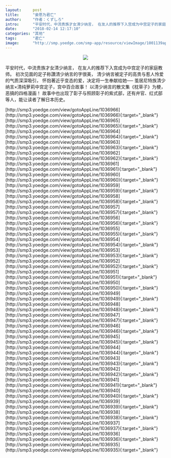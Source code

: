 ```yaml
---
layout:     post
title:      "妾愿为君亡"
author:     "作者：くずしろ"
intro:      "平安时代，中流贵族才女清少纳言， 在友人的推荐下入宫成为中宫定子的家庭教师。 初次见面的定子称讚清少纳言的字很美， 清少纳言被定子的高贵与惹人怜爱的气质深深吸引， 怀抱著近乎变态的爱，决定将一生奉献给她── 茧居尼特族清少纳言×清纯萝莉中宫定子，宫中百合故事！ 以清少纳言的散文集《枕草子》为梗，恶搞的四格漫画！ 故事中也出现了彰子与照顾彰子的紫式部，还有弁官、红式部等人，能让读者了解日本历史。"
date:       "2018-02-14 12:17:10"
categories: "其他"
tags:       "君亡"
image:      "http://smp.yoedge.com/smp-app/resource/viewImage/1001139appline.png"
---
```

<div style="text-align: center">
<p><img src="http://smp.yoedge.com/smp-app/resource/viewImage/1001139appline.png"/></p>
</div>
<p class="post-meta">
<span>平安时代，中流贵族才女清少纳言， 在友人的推荐下入宫成为中宫定子的家庭教师。 初次见面的定子称讚清少纳言的字很美， 清少纳言被定子的高贵与惹人怜爱的气质深深吸引， 怀抱著近乎变态的爱，决定将一生奉献给她── 茧居尼特族清少纳言×清纯萝莉中宫定子，宫中百合故事！ 以清少纳言的散文集《枕草子》为梗，恶搞的四格漫画！ 故事中也出现了彰子与照顾彰子的紫式部，还有弁官、红式部等人，能让读者了解日本历史。</span>
</p>
[http://smp3.yoedge.com/view/gotoAppLine/1036966](http://smp3.yoedge.com/view/gotoAppLine/1036966){:target="_blank"}
[http://smp3.yoedge.com/view/gotoAppLine/1036965](http://smp3.yoedge.com/view/gotoAppLine/1036965){:target="_blank"}
[http://smp3.yoedge.com/view/gotoAppLine/1036964](http://smp3.yoedge.com/view/gotoAppLine/1036964){:target="_blank"}
[http://smp3.yoedge.com/view/gotoAppLine/1036963](http://smp3.yoedge.com/view/gotoAppLine/1036963){:target="_blank"}
[http://smp3.yoedge.com/view/gotoAppLine/1036962](http://smp3.yoedge.com/view/gotoAppLine/1036962){:target="_blank"}
[http://smp3.yoedge.com/view/gotoAppLine/1036961](http://smp3.yoedge.com/view/gotoAppLine/1036961){:target="_blank"}
[http://smp3.yoedge.com/view/gotoAppLine/1036960](http://smp3.yoedge.com/view/gotoAppLine/1036960){:target="_blank"}
[http://smp3.yoedge.com/view/gotoAppLine/1036959](http://smp3.yoedge.com/view/gotoAppLine/1036959){:target="_blank"}
[http://smp3.yoedge.com/view/gotoAppLine/1036958](http://smp3.yoedge.com/view/gotoAppLine/1036958){:target="_blank"}
[http://smp3.yoedge.com/view/gotoAppLine/1036957](http://smp3.yoedge.com/view/gotoAppLine/1036957){:target="_blank"}
[http://smp3.yoedge.com/view/gotoAppLine/1036956](http://smp3.yoedge.com/view/gotoAppLine/1036956){:target="_blank"}
[http://smp3.yoedge.com/view/gotoAppLine/1036955](http://smp3.yoedge.com/view/gotoAppLine/1036955){:target="_blank"}
[http://smp3.yoedge.com/view/gotoAppLine/1036954](http://smp3.yoedge.com/view/gotoAppLine/1036954){:target="_blank"}
[http://smp3.yoedge.com/view/gotoAppLine/1036953](http://smp3.yoedge.com/view/gotoAppLine/1036953){:target="_blank"}
[http://smp3.yoedge.com/view/gotoAppLine/1036952](http://smp3.yoedge.com/view/gotoAppLine/1036952){:target="_blank"}
[http://smp3.yoedge.com/view/gotoAppLine/1036951](http://smp3.yoedge.com/view/gotoAppLine/1036951){:target="_blank"}
[http://smp3.yoedge.com/view/gotoAppLine/1036950](http://smp3.yoedge.com/view/gotoAppLine/1036950){:target="_blank"}
[http://smp3.yoedge.com/view/gotoAppLine/1036949](http://smp3.yoedge.com/view/gotoAppLine/1036949){:target="_blank"}
[http://smp3.yoedge.com/view/gotoAppLine/1036948](http://smp3.yoedge.com/view/gotoAppLine/1036948){:target="_blank"}
[http://smp3.yoedge.com/view/gotoAppLine/1036947](http://smp3.yoedge.com/view/gotoAppLine/1036947){:target="_blank"}
[http://smp3.yoedge.com/view/gotoAppLine/1036946](http://smp3.yoedge.com/view/gotoAppLine/1036946){:target="_blank"}
[http://smp3.yoedge.com/view/gotoAppLine/1036945](http://smp3.yoedge.com/view/gotoAppLine/1036945){:target="_blank"}
[http://smp3.yoedge.com/view/gotoAppLine/1036944](http://smp3.yoedge.com/view/gotoAppLine/1036944){:target="_blank"}
[http://smp3.yoedge.com/view/gotoAppLine/1036943](http://smp3.yoedge.com/view/gotoAppLine/1036943){:target="_blank"}
[http://smp3.yoedge.com/view/gotoAppLine/1036942](http://smp3.yoedge.com/view/gotoAppLine/1036942){:target="_blank"}
[http://smp3.yoedge.com/view/gotoAppLine/1036941](http://smp3.yoedge.com/view/gotoAppLine/1036941){:target="_blank"}
[http://smp3.yoedge.com/view/gotoAppLine/1036940](http://smp3.yoedge.com/view/gotoAppLine/1036940){:target="_blank"}
[http://smp3.yoedge.com/view/gotoAppLine/1036939](http://smp3.yoedge.com/view/gotoAppLine/1036939){:target="_blank"}
[http://smp3.yoedge.com/view/gotoAppLine/1036938](http://smp3.yoedge.com/view/gotoAppLine/1036938){:target="_blank"}
[http://smp3.yoedge.com/view/gotoAppLine/1036937](http://smp3.yoedge.com/view/gotoAppLine/1036937){:target="_blank"}
[http://smp3.yoedge.com/view/gotoAppLine/1036936](http://smp3.yoedge.com/view/gotoAppLine/1036936){:target="_blank"}
[http://smp3.yoedge.com/view/gotoAppLine/1036935](http://smp3.yoedge.com/view/gotoAppLine/1036935){:target="_blank"}


